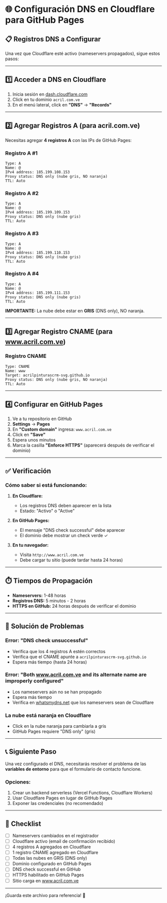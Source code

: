# 🌐 Configuración DNS en Cloudflare para GitHub Pages

## 📋 Registros DNS a Configurar

Una vez que Cloudflare esté activo (nameservers propagados), sigue estos pasos:

---

## 1️⃣ Acceder a DNS en Cloudflare

1. Inicia sesión en [dash.cloudflare.com](https://dash.cloudflare.com)
2. Click en tu dominio `acril.com.ve`
3. En el menú lateral, click en **"DNS"** → **"Records"**

---

## 2️⃣ Agregar Registros A (para acril.com.ve)

Necesitas agregar **4 registros A** con las IPs de GitHub Pages:

### Registro A #1
```
Type: A
Name: @
IPv4 address: 185.199.108.153
Proxy status: DNS only (nube gris, NO naranja)
TTL: Auto
```

### Registro A #2
```
Type: A
Name: @
IPv4 address: 185.199.109.153
Proxy status: DNS only (nube gris)
TTL: Auto
```

### Registro A #3
```
Type: A
Name: @
IPv4 address: 185.199.110.153
Proxy status: DNS only (nube gris)
TTL: Auto
```

### Registro A #4
```
Type: A
Name: @
IPv4 address: 185.199.111.153
Proxy status: DNS only (nube gris)
TTL: Auto
```

**IMPORTANTE:** La nube debe estar en **GRIS** (DNS only), NO naranja.

---

## 3️⃣ Agregar Registro CNAME (para www.acril.com.ve)

### Registro CNAME
```
Type: CNAME
Name: www
Target: acrilpinturascrm-svg.github.io
Proxy status: DNS only (nube gris, NO naranja)
TTL: Auto
```

---

## 4️⃣ Configurar en GitHub Pages

1. Ve a tu repositorio en GitHub
2. **Settings** → **Pages**
3. En **"Custom domain"** ingresa: `www.acril.com.ve`
4. Click en **"Save"**
5. Espera unos minutos
6. Marca la casilla **"Enforce HTTPS"** (aparecerá después de verificar el dominio)

---

## ✅ Verificación

### Cómo saber si está funcionando:

1. **En Cloudflare:**
   - Los registros DNS deben aparecer en la lista
   - Estado: "Activo" o "Active"

2. **En GitHub Pages:**
   - El mensaje "DNS check successful" debe aparecer
   - El dominio debe mostrar un check verde ✓

3. **En tu navegador:**
   - Visita `http://www.acril.com.ve`
   - Debe cargar tu sitio (puede tardar hasta 24 horas)

---

## ⏱️ Tiempos de Propagación

- **Nameservers:** 1-48 horas
- **Registros DNS:** 5 minutos - 2 horas
- **HTTPS en GitHub:** 24 horas después de verificar el dominio

---

## 🚨 Solución de Problemas

### Error: "DNS check unsuccessful"
- Verifica que los 4 registros A estén correctos
- Verifica que el CNAME apunte a `acrilpinturascrm-svg.github.io`
- Espera más tiempo (hasta 24 horas)

### Error: "Both www.acril.com.ve and its alternate name are improperly configured"
- Los nameservers aún no se han propagado
- Espera más tiempo
- Verifica en [whatsmydns.net](https://whatsmydns.net) que los nameservers sean de Cloudflare

### La nube está naranja en Cloudflare
- Click en la nube naranja para cambiarla a gris
- GitHub Pages requiere "DNS only" (gris)

---

## 📞 Siguiente Paso

Una vez configurado el DNS, necesitarás resolver el problema de las **variables de entorno** para que el formulario de contacto funcione.

### Opciones:
1. Crear un backend serverless (Vercel Functions, Cloudflare Workers)
2. Usar Cloudflare Pages en lugar de GitHub Pages
3. Exponer las credenciales (no recomendado)

---

## 📝 Checklist

- [ ] Nameservers cambiados en el registrador
- [ ] Cloudflare activo (email de confirmación recibido)
- [ ] 4 registros A agregados en Cloudflare
- [ ] 1 registro CNAME agregado en Cloudflare
- [ ] Todas las nubes en GRIS (DNS only)
- [ ] Dominio configurado en GitHub Pages
- [ ] DNS check successful en GitHub
- [ ] HTTPS habilitado en GitHub Pages
- [ ] Sitio carga en www.acril.com.ve

---

¡Guarda este archivo para referencia! 🚀
